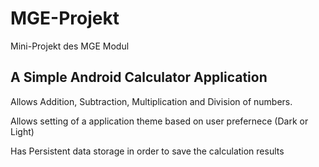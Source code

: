 # MGE-Projekt
Mini-Projekt des MGE Modul

## A Simple Android Calculator Application

Allows Addition, Subtraction, Multiplication and Division of numbers.

Allows setting of a application theme based on user prefernece (Dark or Light)

Has Persistent data storage in order to save the calculation results
